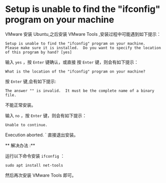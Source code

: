 # Setup is unable to find the "ifconfig" program on your machine

VMware 安装 Ubuntu,之后安装 VMware Tools ,安装过程中可能遇到如下提示：

```shell
Setup is unable to find the "ifconfig" program on your machine.  Please make sure it is installed.  Do you want to specify the location of this program by hand? [yes]
```

输入 `yes` ，按 `Enter` 键确认，或直接 按 `Enter` 键，则会有如下提示：

```shell
What is the location of the "ifconfig" program on your machine?
```

按 `Enter` 键,会有如下提示:

```shell
The answer "" is invalid.  It must be the complete name of a binary file.
```

不能正常安装。

输入 `no` ，按 `Enter` 键，则会有如下提示：

```shell
Unable to continue.
```

Execution aborted.
`
直接退出安装。

** 解决办法 :**

运行以下命令安装 `ifconfig` ：

```shell
sudo apt install net-tools
```

然后再次安装 VMware Tools  即可。